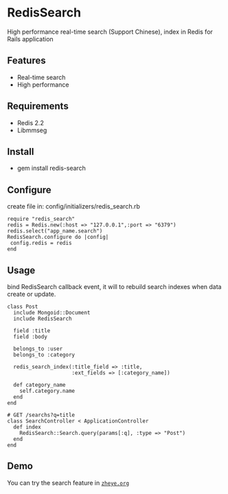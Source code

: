 # RedisSearch

High performance real-time search (Support Chinese), index in Redis for Rails application

## Features

* Real-time search
* High performance

## Requirements

* Redis 2.2
* Libmmseg

## Install

* gem install redis-search

## Configure

create file in: config/initializers/redis_search.rb

    require "redis_search"
    redis = Redis.new(:host => "127.0.0.1",:port => "6379")
    redis.select("app_name.search")
    RedisSearch.configure do |config|
     config.redis = redis
    end

## Usage

bind RedisSearch callback event, it will to rebuild search indexes when data create or update.

    class Post
      include Mongoid::Document
      include RedisSearch
  
      field :title
      field :body
  
      belongs_to :user
      belongs_to :category
  
      redis_search_index(:title_field => :title,
                         :ext_fields => [:category_name])
  
      def category_name
        self.category.name
      end
    end

    # GET /searchs?q=title
    class SearchController < ApplicationController
      def index
        RedisSearch::Search.query(params[:q], :type => "Post")
      end
    end
    
## Demo

You can try the search feature in [`zheye.org`](http://zheye.org)

